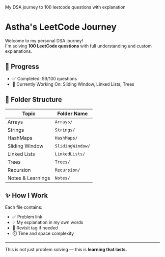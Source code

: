 
My DSA journey to 100 leetcode questions with explanation
# Astha's LeetCode Journey

Welcome to my personal DSA journey!  
I'm solving **100 LeetCode questions** with full understanding and custom explanations.

## 🔢 Progress
- ✅ Completed: 59/100 questions
- 🔄 Currently Working On: Sliding Window, Linked Lists, Trees

## 🧠 Folder Structure

| Topic         | Folder Name     |
|---------------|-----------------|
| Arrays        | `Arrays/`       |
| Strings       | `Strings/`      |
| HashMaps      | `HashMaps/`     |
| Sliding Window| `SlidingWindow/`|
| Linked Lists  | `LinkedLists/`  |
| Trees         | `Trees/`        |
| Recursion     | `Recursion/`    |
| Notes & Learnings | `Notes/`    |

## ✨ How I Work
Each file contains:
- ✅ Problem link
- 💡 My explanation in my own words
- 🔁 Revisit tag if needed
- ⏱️ Time and space complexity

---

This is not just problem solving — this is **learning that lasts.**
